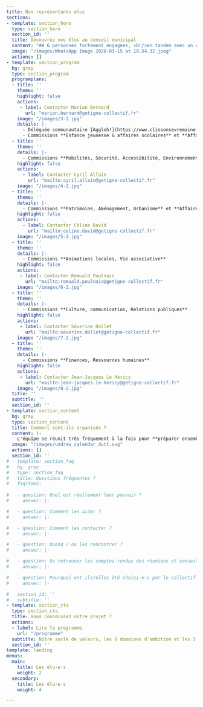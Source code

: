 ```yaml
---
title: Nos représentants élus
sections:
- template: section_hero
  type: section_hero
  section_id: ''
  title: Découvrez nos élus au conseil municipal
  content: "## 6 personnes fortement engagées, <br/>en tandem avec un collectif citoyen"
  image: "/images/WhatsApp Image 2020-03-15 at 19.54.32.jpeg"
  actions: []
- template: section_program
  bg: gray
  type: section_program
  programplans:
  - title: ''
    theme: ''
    highlight: false
    actions:
     - label: Contacter Marion Bernard
       url: "marion.bernard@getigne-collectif.fr"
    image: "/images/3-2.jpg"
    details: |-
      - Déléguée communautaire [Aggloh!](https://www.clissonsevremaine.fr/oh-decouvrir/16-communes/fiche-individuelle/annuaire/marion-bernard/) - [Membre titulaire Collecte des déchets](http://environnement.clissonsevremaine.fr/)
      - Commissions **Enfance jeunesse & affaires scolaires** et **Affaires sociales** 
  - title: ''
    theme: ''
    details: |-
      - Commissions **Mobilités, Sécurité, Accessibilité, Environnement, Urbanisme** et **Affaires sociales** 
    highlight: false
    actions:
      - label: Contacter Cyril Allain
        url: "mailto:cyril.allain@getigne-collectif.fr"
    image: "/images/4-2.jpg"
  - title: ''
    theme: ''
    details: |-
      - Commissions **Patrimoine, Aménagement, Urbanisme** et **Affaires sociales** 
    highlight: false
    actions:
      - label: Contacter Céline David
        url: "mailto:celine.david@getigne-collectif.fr"
    image: "/images/5-2.jpg"
  - title: ''
    theme: ''
    details: |-
      - Commissions **Animations locales, Vie associative**
    highlight: false
    actions:
     - label: Contacter Romuald Poulnais
       url: "mailto:romuald.poulnais@getigne-collectif.fr"
    image: "/images/6-2.jpg"
  - title: ''
    theme: ''
    details: |-
      - Commissions **Culture, communication, Relations publiques**
    highlight: false
    actions:
     - label: Contacter Séverine Dollet
       url: "mailto:severine.dollet@getigne-collectif.fr"
    image: "/images/7-2.jpg"
  - title: ''
    theme: ''
    details: |-
      - Commissions **Finances, Ressources humaines**
    highlight: false
    actions:
     - label: Contacter Jean-Jacques Le Héricy
       url: "mailto:jean-jacques.le-hericy@getigne-collectif.fr"
    image: "/images/8-2.jpg"
  title: ''
  subtitle: ''
  section_id: ''
- template: section_content
  bg: gray
  type: section_content
  title: Comment sont-ils organisés ?
  content: |-
    L'équipe se réunit très fréquement à la fois pour **préparer ensemble** les conseils municipaux mais aussi pour **partager** avec les autres les avancées qu'ils ont fait dans leurs commissions. En général et selon les sujets, ils sollicitent le collectif en posant d'éventuelles questions en amont afin que d'éventuelles experts puissent se rendre disponibles pour les rejoindre, les accompagner dans la compréhension des sujets complexes et dans l'élaboration de projets / solutions.
  image: "/images/undraw_calendar_dutt.svg"
  actions: []
  section_id: ''
# - template: section_faq
#   bg: gray
#   type: section_faq
#   title: Questions fréquentes ?
#   faqitems:
      
#   - question: Quel est réellement leur pouvoir ?
#     answer: |-

#   - question: Comment les aider ?
#     answer: |-

#   - question: Comment les contacter ?
#     answer: |-

#   - question: Quand / ou les rencontrer ?
#     answer: |-

#   - question: Ou retrouver les comptes-rendus des réunions et conseils ?
#     answer: |-

#   - question: Pourquoi ont ils/elles été choisi·e·s par le collectif ?
#     answer: |-

#   section_id: ''
#   subtitle: ''
- template: section_cta
  type: section_cta
  title: Vous connaissez notre projet ?
  actions:
  - label: Lire le programme
    url: "/programme"
  subtitle: Notre socle de valeurs, les 8 domaines d'ambition et les 3 grands projets dessinés lors de la campagne de 2020
  section_id: ''
template: landing
menus:
  main:
    title: Les élu·e·s
    weight: 2
  secondary:
    title: Les élu·e·s
    weight: 4

---
```

